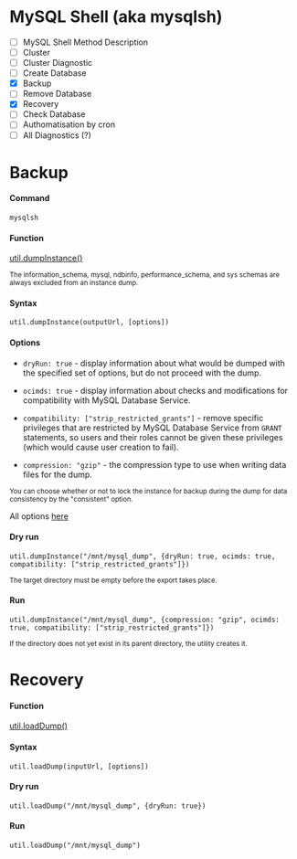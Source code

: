 # MySQL Shell (aka mysqlsh)

- [ ] MySQL Shell Method Description 
- [ ] Cluster
- [ ] Cluster Diagnostic
- [ ] Create Database
- [X] Backup
- [ ] Remove Database
- [X] Recovery
- [ ] Check Database
- [ ] Authomatisation by cron
- [ ] All Diagnostics (?)

# Backup

#### Command
`mysqlsh`

#### Function
[util.dumpInstance()](https://dev.mysql.com/doc/mysql-shell/8.0/en/mysql-shell-utilities-dump-instance-schema.html#mysql-shell-utilities-dump-opt-run)

<sub>The information_schema, mysql, ndbinfo, performance_schema, and sys schemas are always excluded from an instance dump.</sub>

#### Syntax

`util.dumpInstance(outputUrl, [options])`

#### Options

+ `dryRun: true` - display information about what would be dumped with the specified set of options, but do not proceed with the dump.

+ `ocimds: true` - display information about checks and modifications for compatibility with MySQL Database Service.

+ `compatibility: ["strip_restricted_grants"]` - remove specific privileges that are restricted by MySQL Database Service from `GRANT` statements, so users and their roles cannot be given these privileges (which would cause user creation to fail). 

+ `compression: "gzip"` - the compression type to use when writing data files for the dump. 

<sub> You can choose whether or not to lock the instance for backup during the dump for data consistency by the "consistent" option. </sun>

All options [here](https://dev.mysql.com/doc/mysql-shell/8.0/en/mysql-shell-utilities-dump-instance-schema.html#mysql-shell-utilities-dump-opt-control)

#### Dry run
```
util.dumpInstance("/mnt/mysql_dump", {dryRun: true, ocimds: true, compatibility: ["strip_restricted_grants"]})
```

<sub>The target directory must be empty before the export takes place.</sub>

#### Run
```
util.dumpInstance("/mnt/mysql_dump", {compression: "gzip", ocimds: true, compatibility: ["strip_restricted_grants"]})
```

<sub>If the directory does not yet exist in its parent directory, the utility creates it.</sub>

# Recovery

#### Function
[util.loadDump()](https://dev.mysql.com/doc/mysql-shell/8.0/en/mysql-shell-utilities-load-dump.html#mysql-shell-utilities-load-dump-run)

#### Syntax
`util.loadDump(inputUrl, [options])`

#### Dry run
```
util.loadDump("/mnt/mysql_dump", {dryRun: true})
```

#### Run
```
util.loadDump("/mnt/mysql_dump")
```

